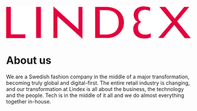 <img alt="Lindex" width="1024" src="img/Lindex-logo-transparent.png">

# About us
We are a Swedish fashion company in the middle of a major transformation, becoming truly global and digital-first.
The entire retail industry is changing, and our transformation at Lindex is all about the business, the technology and the people. Tech is in the middle of it all and we do almost everything together in-house.
